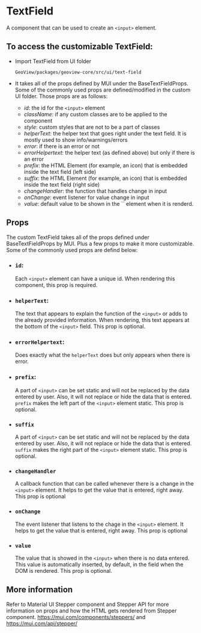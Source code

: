 # TextField

A component that can be used to create an `<input>` element.

## To access the customizable TextField:

- Import TextField from UI folder

  ```
  GeoView/packages/geoview-core/src/ui/text-field
  ```

- It takes all of the props defined by MUI under the BaseTextFieldProps. Some of the commonly used props are defined/modified in the custom UI folder. Those props are as follows:
  - _id_: the id for the `<input>` element
  - _className_: if any custom classes are to be applied to the component
  - _style_: custom styles that are not to be a part of classes
  - _helperText_: the helper text that goes right under the text field. It is mostly used to show info/warnings/errors
  - _error_: if there is an error or not
  - _errorHelpertext_: the helper text (as defined above) but only if there is an error
  - _prefix_: the HTML Element (for example, an icon) that is embedded inside the text field (left side)
  - _suffix_: the HTML Element (for example, an icon) that is embedded inside the text field (right side)
  - _changeHandler_: the function that handles change in input
  - _onChange_: event listener for value change in input
  - _value_: default value to be shown in the `` element when it is renderd.

## Props

The custom TextField takes all of the props defined under BaseTextFieldProps by MUI. Plus a few props to make it more customizable. Some of the commonly used props are defind below:

- ### `id`:

  Each `<input>` element can have a unique id. When rendering this component, this prop is required.

- ### `helperText`:

  The text that appears to explain the function of the `<input>` or adds to the already provided information. When rendering, this text appears at the bottom of the `<input>` field. This prop is optional.

- ### `errorHelpertext`:

  Does exactly what the `helperText` does but only appears when there is error.

- ### `prefix`:

  A part of `<input>` can be set static and will not be replaced by the data entered by user. Also, it will not replace or hide the data that is entered. `prefix` makes the left part of the `<input>` element static. This prop is optional.

- ### `suffix`

  A part of `<input>` can be set static and will not be replaced by the data entered by user. Also, it will not replace or hide the data that is entered. `suffix` makes the right part of the `<input>` element static. This prop is optional.

- ### `changeHandler`

  A callback function that can be called whenever there is a change in the `<input>` element. It helps to get the value that is entered, right away. This prop is optional

- ### `onChange`

  The event listener that listens to the chage in the `<input>` element. It helps to get the value that is entered, right away. This prop is optional

- ### `value`

  The value that is showed in the `<input>` when there is no data entered. This value is automatically inserted, by default, in the field when the DOM is rendered. This prop is optional.

## More information

Refer to Material UI Stepper component and Stepper API for more information on props and how the HTML gets rendered from Stepper component. https://mui.com/components/steppers/ and https://mui.com/api/stepper/
